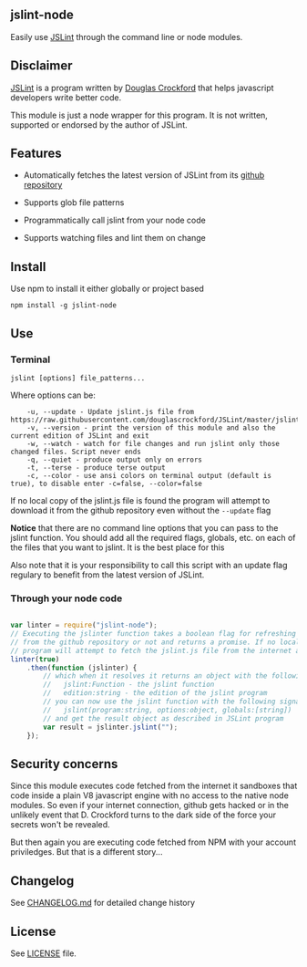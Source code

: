 ## jslint-node

Easily use [JSLint](http://jslint.com/) through the command line or node modules.

## Disclaimer

[JSLint](http://jslint.com/) is a program written by [Douglas Crockford](http://www.crockford.com/) that helps javascript developers write better code.

This module is just a node wrapper for this program. It is not written, supported or endorsed by the author of JSLint.

## Features

* Automatically fetches the latest version of JSLint from its [github repository](https://github.com/douglascrockford/JSLint)

* Supports glob file patterns

* Programmatically call jslint from your node code

* Supports watching files and lint them on change

## Install

Use npm to install it either globally or project based

```
npm install -g jslint-node
```

## Use

### Terminal

```
jslint [options] file_patterns...
```

Where options can be:

```
    -u, --update - Update jslint.js file from https://raw.githubusercontent.com/douglascrockford/JSLint/master/jslint.js
    -v, --version - print the version of this module and also the current edition of JSLint and exit
    -w, --watch - watch for file changes and run jslint only those changed files. Script never ends
    -q, --quiet - produce output only on errors
    -t, --terse - produce terse output
    -c, --color - use ansi colors on terminal output (default is true), to disable enter -c=false, --color=false
```

If no local copy of the jslint.js file is found the program will attempt to download it from the github repository even without the `--update` flag

**Notice** that there are no command line options that you can pass to the jslint function. You should add all the required flags, globals, etc. on each of the files that you want to jslint. It is the best place for this

Also note that it is your responsibility to call this script with an update flag regulary to benefit from the latest version of JSLint.

### Through your node code

```javascript

var linter = require("jslint-node");
// Executing the jslinter function takes a boolean flag for refreshing the local jslint.js file
// from the github repository or not and returns a promise. If no local jslint.js file is found the
// program will attempt to fetch the jslint.js file from the internet anyway
linter(true)
    .then(function (jslinter) {
        // which when it resolves it returns an object with the following properties:
        //   jslint:Function - the jslint function
        //   edition:string - the edition of the jslint program
        // you can now use the jslint function with the following signature:
        //   jslint(program:string, options:object, globals:[string])
        // and get the result object as described in JSLint program
        var result = jslinter.jslint("");
    });

```

## Security concerns

Since this module executes code fetched from the internet it sandboxes that code inside a plain V8 javascript engine with no access to the native node modules. So even if your internet connection, github gets hacked or in the unlikely event that D. Crockford turns to the dark side of the force your secrets won't be revealed.

But then again you are executing code fetched from NPM with your account priviledges. But that is a different story...

## Changelog

See [CHANGELOG.md](CHANGELOG.md) for detailed change history

## License

See [LICENSE](LICENSE) file.
